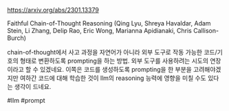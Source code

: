 https://arxiv.org/abs/2301.13379

Faithful Chain-of-Thought Reasoning (Qing Lyu, Shreya Havaldar, Adam Stein, Li Zhang, Delip Rao, Eric Wong, Marianna Apidianaki, Chris Callison-Burch)

chain-of-thought에서 사고 과정을 자연어가 아니라 외부 도구로 작동 가능한 코드/기호의 형태로 변환하도록 prompting을 하는 방법. 외부 도구를 사용하려는 시도의 연장이라고 할 수 있겠네요. 이쪽은 코드를 생성하도록 prompting을 한 부분을 고려해야겠지만 여하간 코드에 대해 학습한 것이 llm의 reasoning 능력에 영향을 미칠 수도 있다는 생각이 드네요.

#llm #prompt 